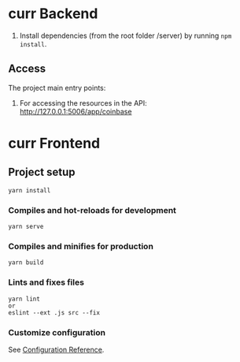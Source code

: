 # curr Backend
1. Install dependencies (from the root folder /server) by running `npm install`.

## Access

The project main entry points:

1. For accessing the resources in the API: http://127.0.0.1:5006/app/coinbase

# curr Frontend

## Project setup
```
yarn install
```

### Compiles and hot-reloads for development
```
yarn serve
```

### Compiles and minifies for production
```
yarn build
```

### Lints and fixes files
```
yarn lint
or
eslint --ext .js src --fix
```

### Customize configuration
See [Configuration Reference](https://cli.vuejs.org/config/).
